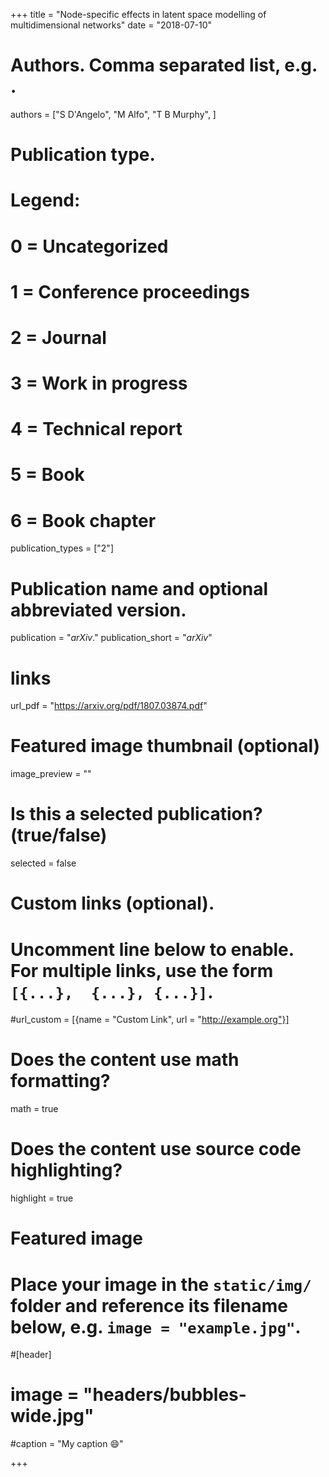 +++
title = "Node-specific effects in latent space modelling of multidimensional networks"
date = "2018-07-10"

# Authors. Comma separated list, e.g. .
authors = ["S D'Angelo", "M Alfo", "T B Murphy", ]

# Publication type.
# Legend:
# 0 = Uncategorized
# 1 = Conference proceedings
# 2 = Journal
# 3 = Work in progress
# 4 = Technical report
# 5 = Book
# 6 = Book chapter
publication_types = ["2"]

# Publication name and optional abbreviated version.
publication = "*arXiv*."
publication_short = "*arXiv*"

# links
url_pdf = "https://arxiv.org/pdf/1807.03874.pdf"

# Featured image thumbnail (optional)
image_preview = ""

# Is this a selected publication? (true/false)
selected = false


# Custom links (optional).
#   Uncomment line below to enable. For multiple links, use the form `[{...},  {...}, {...}]`.
#url_custom = [{name = "Custom Link", url = "http://example.org"}]

# Does the content use math formatting?
math = true

# Does the content use source code highlighting?
highlight = true

# Featured image
# Place your image in the `static/img/` folder and reference its filename below, e.g. `image = "example.jpg"`.
#[header]
# image = "headers/bubbles-wide.jpg"
#caption = "My caption :smile:"

+++
